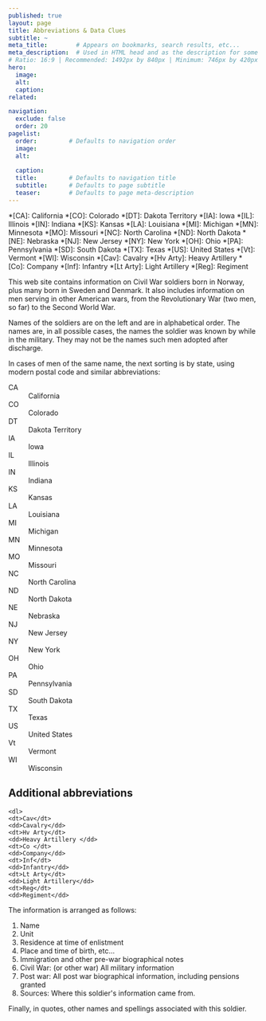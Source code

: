 ```yaml
---
published: true
layout: page
title: Abbreviations & Data Clues
subtitle: ~
meta_title:        # Appears on bookmarks, search results, etc...
meta_description:  # Used in HTML head and as the description for some search engines
# Ratio: 16:9 | Recommended: 1492px by 840px | Minimum: 746px by 420px
hero:
  image:
  alt:
  caption:
related:

navigation:
  exclude: false
  order: 20
pagelist:
  order:         # Defaults to navigation order
  image: 
  alt:
 
  caption:   
  title:         # Defaults to navigation title
  subtitle:      # Defaults to page subtitle
  teaser:        # Defaults to page meta-description  
---   
```

*[CA]: California
*[CO]: Colorado
*[DT]: Dakota Territory
*[IA]: Iowa
*[IL]: Illinois
*[IN]: Indiana
*[KS]: Kansas
*[LA]: Louisiana
*[MI]: Michigan
*[MN]: Minnesota
*[MO]: Missouri
*[NC]: North Carolina
*[ND]: North Dakota
*[NE]: Nebraska
*[NJ]: New Jersey
*[NY]: New York
*[OH]: Ohio
*[PA]: Pennsylvania
*[SD]: South Dakota
*[TX]: Texas
*[US]: United States
*[Vt]: Vermont
*[WI]: Wisconsin
*[Cav]: Cavalry
*[Hv Arty]: Heavy Artillery
*[Co]: Company
*[Inf]: Infantry
*[Lt Arty]: Light Artillery
*[Reg]: Regiment

This web site contains information on Civil War soldiers born in Norway, plus many born in Sweden and Denmark. It also includes information on men serving in other American wars, from the Revolutionary War (two men, so far) to the Second World War.

Names of the soldiers are on the left and are in alphabetical order. The names are, in all possible cases, the names the soldier was known by while in the military. They may not be the names such men adopted after discharge. 

In cases of men of the same name, the next sorting is by state, using modern postal code and similar abbreviations:

   <dl>
    <dt>CA</dt>
    <dd>California</dd>
    <dt>CO</dt>
    <dd>Colorado</dd>
    <dt>DT</dt>
    <dd>Dakota Territory</dd>
    <dt>IA</dt>
    <dd>Iowa</dd>
    <dt>IL</dt>
    <dd>Illinois</dd>
    <dt>IN</dt>
    <dd>Indiana</dd>
    <dt>KS</dt>
    <dd>Kansas</dd>
    <dt>LA</dt>
    <dd>Louisiana</dd>
    <dt>MI</dt>
    <dd>Michigan</dd>
    <dt>MN</dt>
    <dd>Minnesota</dd>
    <dt>MO</dt>
    <dd>Missouri</dd>
    <dt>NC</dt>
    <dd>North Carolina</dd>
    <dt>ND</dt>
    <dd>North Dakota</dd>
    <dt>NE</dt>
    <dd>Nebraska</dd>
    <dt>NJ</dt>
    <dd>New Jersey</dd>
    <dt>NY</dt>
    <dd>New York</dd>
    <dt>OH</dt>
    <dd>Ohio</dd>
    <dt>PA</dt>
    <dd>Pennsylvania</dd>
    <dt>SD</dt>
    <dd>South Dakota</dd>
    <dt>TX</dt>
    <dd>Texas</dd>
    <dt>US</dt>
    <dd>United States</dd>
    <dt>Vt</dt>
    <dd>Vermont</dd>
    <dt>WI</dt>
    <dd>Wisconsin</dd>
   </dl>

Additional abbreviations
------------------------

    <dl>      
    <dt>Cav</dt>
    <dd>Cavalry</dd>
    <dt>Hv Arty</dt>
    <dd>Heavy Artillery </dd>
    <dt>Co </dt>
    <dd>Company</dd>
    <dt>Inf</dt>
    <dd>Infantry</dd>
    <dt>Lt Arty</dt>
    <dd>Light Artillery</dd>
    <dt>Reg</dt>
    <dd>Regiment</dd>
   </dl>

The information is arranged as follows:

1. Name
1. Unit
1. Residence at time of enlistment
1. Place and time of birth, etc…
1. Immigration and other pre-war biographical notes
1. Civil War: (or other war) All military information
1. Post war: All post war biographical information, including pensions granted
1. Sources: Where this soldier's information came from.

Finally, in quotes, other names and spellings associated with this soldier. 